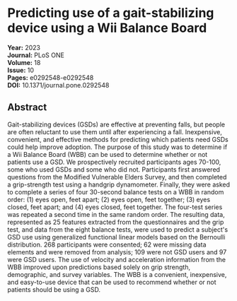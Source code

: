 # Predicting use of a gait-stabilizing device using a Wii Balance Board

**Year:** 2023  
**Journal:** PLoS ONE  
**Volume:** 18  
**Issue:** 10  
**Pages:** e0292548-e0292548  
**DOI:** 10.1371/journal.pone.0292548  

## Abstract
Gait-stabilizing devices (GSDs) are effective at preventing falls, but people are often reluctant to use them until after experiencing a fall. Inexpensive, convenient, and effective methods for predicting which patients need GSDs could help improve adoption. The purpose of this study was to determine if a Wii Balance Board (WBB) can be used to determine whether or not patients use a GSD. We prospectively recruited participants ages 70-100, some who used GSDs and some who did not. Participants first answered questions from the Modified Vulnerable Elders Survey, and then completed a grip-strength test using a handgrip dynamometer. Finally, they were asked to complete a series of four 30-second balance tests on a WBB in random order: (1) eyes open, feet apart; (2) eyes open, feet together; (3) eyes closed, feet apart; and (4) eyes closed, feet together. The four-test series was repeated a second time in the same random order. The resulting data, represented as 25 features extracted from the questionnaires and the grip test, and data from the eight balance tests, were used to predict a subject's GSD use using generalized functional linear models based on the Bernoulli distribution. 268 participants were consented; 62 were missing data elements and were removed from analysis; 109 were not GSD users and 97 were GSD users. The use of velocity and acceleration information from the WBB improved upon predictions based solely on grip strength, demographic, and survey variables. The WBB is a convenient, inexpensive, and easy-to-use device that can be used to recommend whether or not patients should be using a GSD.

